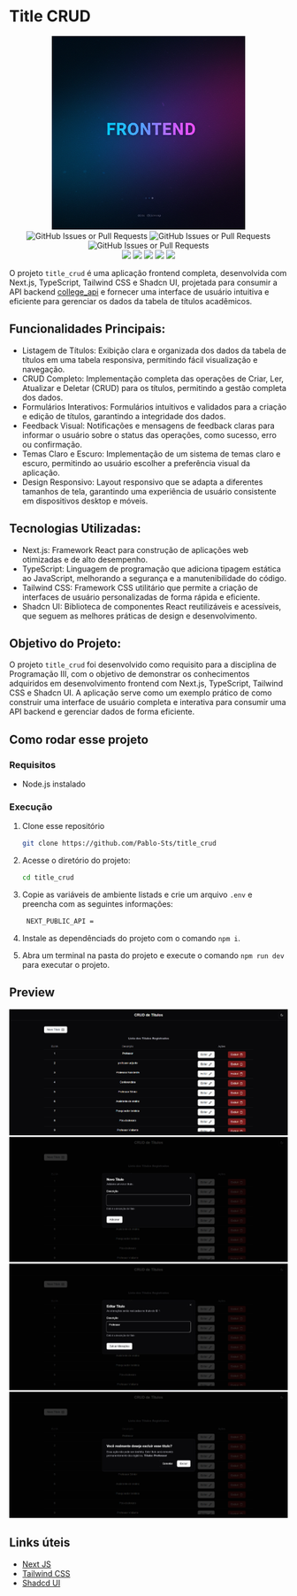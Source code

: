 # Title CRUD

<div align="center">

<img src="https://github.com/Pablo-Sts/title_crud/raw/master/.gitassets/capa.png" width="350"/>

<div data-badges>
 
 <img alt="GitHub Issues or Pull Requests" src="https://img.shields.io/github/issues/pablo-sts/title_crud?style=for-the-badge">
 <img alt="GitHub Issues or Pull Requests" src="https://img.shields.io/github/stars/pablo-sts/title_crud?style=for-the-badge">
 <img alt="GitHub Issues or Pull Requests" src="https://img.shields.io/github/forks/pablo-sts/title_crud?style=for-the-badge">


</div>

<div data-badges>
 <img src="https://img.shields.io/badge/next%20js-000000?style=for-the-badge&logo=nextdotjs&logoColor=white"/>
 <img src="https://img.shields.io/badge/TypeScript-007ACC?style=for-the-badge&logo=typescript&logoColor=white"/>
 <img src="https://img.shields.io/badge/React-20232A?style=for-the-badge&logo=react&logoColor=61DAFB"/>
 <img src="https://img.shields.io/badge/Tailwind_CSS-38B2AC?style=for-the-badge&logo=tailwind-css&logoColor=white"/>
 <img src="https://img.shields.io/badge/shadcn%2Fui-000000?style=for-the-badge&logo=shadcnui&logoColor=white"/>
</div>

</div>

O projeto `title_crud` é uma aplicação frontend completa, desenvolvida com Next.js, TypeScript, Tailwind CSS e Shadcn UI, projetada para consumir a API backend [college_api](https://github.com/Pablo-Sts/college_api) e fornecer uma interface de usuário intuitiva e eficiente para gerenciar os dados da tabela de títulos acadêmicos.

## Funcionalidades Principais:

- Listagem de Títulos: Exibição clara e organizada dos dados da tabela de títulos em uma tabela responsiva, permitindo fácil visualização e navegação.
- CRUD Completo: Implementação completa das operações de Criar, Ler, Atualizar e Deletar (CRUD) para os títulos, permitindo a gestão completa dos dados.
- Formulários Interativos: Formulários intuitivos e validados para a criação e edição de títulos, garantindo a integridade dos dados.
- Feedback Visual: Notificações e mensagens de feedback claras para informar o usuário sobre o status das operações, como sucesso, erro ou confirmação.
- Temas Claro e Escuro: Implementação de um sistema de temas claro e escuro, permitindo ao usuário escolher a preferência visual da aplicação.
- Design Responsivo: Layout responsivo que se adapta a diferentes tamanhos de tela, garantindo uma experiência de usuário consistente em dispositivos desktop e móveis.

## Tecnologias Utilizadas:

- Next.js: Framework React para construção de aplicações web otimizadas e de alto desempenho.
- TypeScript: Linguagem de programação que adiciona tipagem estática ao JavaScript, melhorando a segurança e a manutenibilidade do código.
- Tailwind CSS: Framework CSS utilitário que permite a criação de interfaces de usuário personalizadas de forma rápida e eficiente.
- Shadcn UI: Biblioteca de componentes React reutilizáveis e acessíveis, que seguem as melhores práticas de design e desenvolvimento.

## Objetivo do Projeto:

O projeto `title_crud` foi desenvolvido como requisito para a disciplina de Programação III, com o objetivo de demonstrar os conhecimentos adquiridos em desenvolvimento frontend com Next.js, TypeScript, Tailwind CSS e Shadcn UI. A aplicação serve como um exemplo prático de como construir uma interface de usuário completa e interativa para consumir uma API backend e gerenciar dados de forma eficiente.


## Como rodar esse projeto

### Requisitos

- Node.js instalado

### Execução

1. Clone esse repositório

    ```sh
    git clone https://github.com/Pablo-Sts/title_crud
    ```

2. Acesse o diretório do projeto: 

    ```sh
    cd title_crud
    ```

3. Copie as variáveis de ambiente listads e crie um arquivo `.env` e preencha com as seguintes informações:

    ```sh
     NEXT_PUBLIC_API =
    ```

5. Instale as dependênciads do projeto com o comando `npm i`.

6. Abra um terminal na pasta do projeto e execute o comando `npm run dev` para executar o projeto.

## Preview

![Pagina principal](https://github.com/Pablo-Sts/title_crud/raw/master/.gitassets/2.png)
![Novo titulo](https://github.com/Pablo-Sts/title_crud/raw/master/.gitassets/4.png)
![Dialog editar](https://github.com/Pablo-Sts/title_crud/raw/master/.gitassets/5.png)
![Popup excluir](https://github.com/Pablo-Sts/title_crud/raw/master/.gitassets/6.png)

## Links úteis

- [Next JS](https://nextjs.org/)
- [Tailwind CSS](https://tailwindcss.com/)
- [Shadcd UI](https://ui.shadcn.com/)